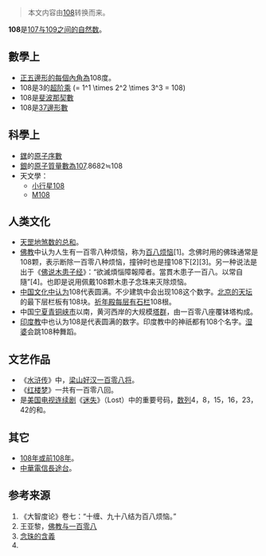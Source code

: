 > 本文内容由[108](https://zh.wikipedia.org/wiki/108)转换而来。


**108**是[107与](https://zh.wikipedia.org/wiki/107 "wikilink")[109之间的](https://zh.wikipedia.org/wiki/109 "wikilink")[自然数](../Page/自然数.md "wikilink")。

## 數學上

  - [正五邊形的每個內角為](https://zh.wikipedia.org/wiki/正五邊形 "wikilink")108度。
  - 108是3的[超阶乘](https://zh.wikipedia.org/wiki/超阶乘 "wikilink") \(= 1^1 \times 2^2 \times 3^3 = 108\)
  - 108是[斐波那契數](https://zh.wikipedia.org/wiki/斐波那契數 "wikilink")
  - 108是[37邊形數](https://zh.wikipedia.org/wiki/37邊形數 "wikilink")

## 科學上

  - [𨭆](../Page/𨭆.md "wikilink")的[原子序數](../Page/原子序数.md "wikilink")
  - [銀](../Page/銀.md "wikilink")的[原子質量數為](../Page/原子量.md "wikilink")[107](https://zh.wikipedia.org/wiki/107 "wikilink").8682≒108
  - 天文學：
      - [小行星108](https://zh.wikipedia.org/wiki/小行星108 "wikilink")
      - [M108](../Page/M108.md "wikilink")

## 人类文化

  - [天罡](https://zh.wikipedia.org/wiki/天罡 "wikilink")[地煞数的总和](https://zh.wikipedia.org/wiki/地煞 "wikilink")。
  - [佛教](../Page/佛教.md "wikilink")中认为人生有一百零八种烦恼，称为[百八烦恼](https://zh.wikipedia.org/wiki/百八烦恼 "wikilink")\[1\]。念佛时用的佛珠通常是108颗，表示断除一百零八种烦恼，撞钟时也是撞108下\[2\]\[3\]。另一种说法是出于《[佛说木患子经](https://zh.wikipedia.org/wiki/佛说木患子经 "wikilink")》：“欲滅煩惱障報障者。當貫木患子一百八。以常自隨”\[4\]。也即是说用佩戴108颗木患子念珠来灭除烦恼。
  - [中国文化中认为](https://zh.wikipedia.org/wiki/中国 "wikilink")108代表圆满。不少建筑中会出现108这个数字。[北京的](https://zh.wikipedia.org/wiki/北京 "wikilink")[天坛](../Page/天坛.md "wikilink")的最下层栏板有108块。[祈年殿每层有石栏](https://zh.wikipedia.org/wiki/祈年殿 "wikilink")108根。
  - 中国[宁夏](https://zh.wikipedia.org/wiki/宁夏 "wikilink")[青铜峡市](../Page/青铜峡市.md "wikilink")以南，黄河西岸的大规模[塔群](https://zh.wikipedia.org/wiki/青铜峡一百零八塔 "wikilink")，由一百零八座覆钵塔构成。
  - [印度教](../Page/印度教.md "wikilink")中也认为108是代表圆满的数字。印度教中的神祇都有108个名字。[湿婆](../Page/湿婆.md "wikilink")会跳108种舞蹈。

## 文艺作品

  - 《[水浒传](../Page/水浒传.md "wikilink")》中，[梁山好汉一百零八将](../Page/一百单八将.md "wikilink")。
  - 《[红楼梦](https://zh.wikipedia.org/wiki/红楼梦 "wikilink")》一共有一百零八回。
  - 是[美国](https://zh.wikipedia.org/wiki/美國 "wikilink")[电视连续剧](https://zh.wikipedia.org/wiki/電視劇 "wikilink")《[迷失](../Page/迷失.md "wikilink")》（Lost）中的重要号码，[数列](../Page/数列.md "wikilink")4，8，15，16，23，42的和。

## 其它

  - [108年或](https://zh.wikipedia.org/wiki/108年 "wikilink")[前108年](https://zh.wikipedia.org/wiki/前108年 "wikilink")。
  - [中華電信長途台](https://zh.wikipedia.org/wiki/中華電信 "wikilink")。

## 参考来源

1.  《大智度论》卷七：“十缠、九十八结为百八烦恼。”
2.  王亚黎，[佛教与一百零八](http://magazine.fjnet.com/hykw/fxwz/wz3/WZ3_19.htm)
3.  [念珠的含義](http://www.amtfweb.org/artofbuddha/chantingbeat.htm)
4.